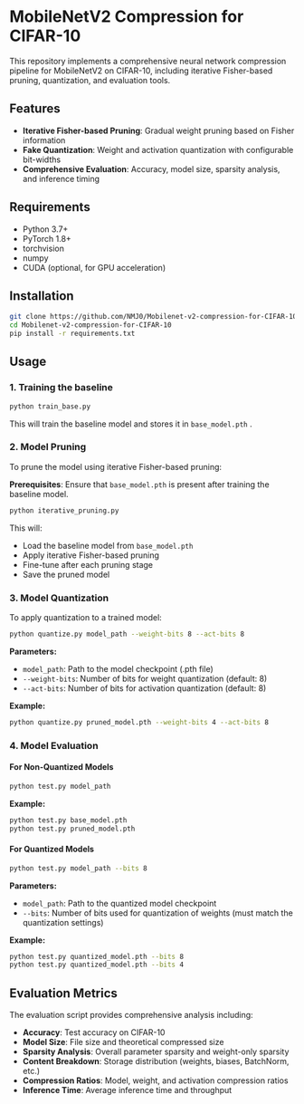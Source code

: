 


# MobileNetV2 Compression for CIFAR-10

This repository implements a comprehensive neural network compression pipeline for MobileNetV2 on CIFAR-10, including iterative Fisher-based pruning,  quantization, and evaluation tools.

## Features

- **Iterative Fisher-based Pruning**: Gradual weight pruning based on Fisher information
- **Fake Quantization**: Weight and activation quantization with configurable bit-widths
- **Comprehensive Evaluation**: Accuracy, model size, sparsity analysis, and inference timing


## Requirements

- Python 3.7+
- PyTorch 1.8+
- torchvision
- numpy
- CUDA (optional, for GPU acceleration)

## Installation

```bash
git clone https://github.com/NMJ0/Mobilenet-v2-compression-for-CIFAR-10.git
cd Mobilenet-v2-compression-for-CIFAR-10
pip install -r requirements.txt
```

## Usage

### 1. Training the baseline
```bash
python train_base.py
```
This will train the baseline model and stores it in `base_model.pth` .


### 2. Model Pruning

To prune the model using iterative Fisher-based pruning:

**Prerequisites**: Ensure that `base_model.pth` is present after training the baseline model.

```bash
python iterative_pruning.py
```

This will:
- Load the baseline model from `base_model.pth`
- Apply iterative Fisher-based pruning
- Fine-tune after each pruning stage
- Save the pruned model

### 3. Model Quantization

To apply  quantization to a trained model:

```bash
python quantize.py model_path --weight-bits 8 --act-bits 8
```

**Parameters:**
- `model_path`: Path to the model checkpoint (.pth file)
- `--weight-bits`: Number of bits for weight quantization (default: 8)
- `--act-bits`: Number of bits for activation quantization (default: 8)

**Example:**
```bash
python quantize.py pruned_model.pth --weight-bits 4 --act-bits 8
```

### 4. Model Evaluation

#### For Non-Quantized Models

```bash
python test.py model_path
```

**Example:**
```bash
python test.py base_model.pth
python test.py pruned_model.pth
```

#### For Quantized Models

```bash
python test.py model_path --bits 8
```

**Parameters:**
- `model_path`: Path to the quantized model checkpoint
- `--bits`: Number of bits used for quantization of weights (must match the quantization settings)

**Example:**
```bash
python test.py quantized_model.pth --bits 8
python test.py quantized_model.pth --bits 4
```

## Evaluation Metrics

The evaluation script provides comprehensive analysis including:

- **Accuracy**: Test accuracy on CIFAR-10
- **Model Size**: File size and theoretical compressed size
- **Sparsity Analysis**: Overall parameter sparsity and weight-only sparsity
- **Content Breakdown**: Storage distribution (weights, biases, BatchNorm, etc.)
- **Compression Ratios**: Model, weight, and activation compression ratios
- **Inference Time**: Average inference time and throughput












